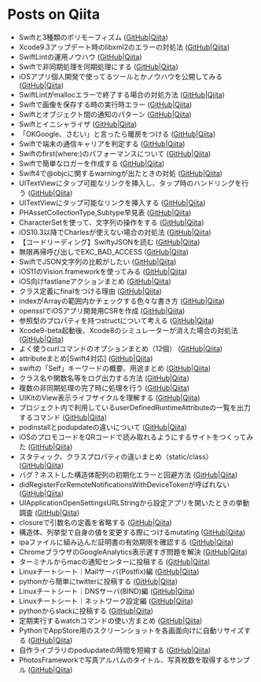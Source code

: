 Posts on Qiita
=====

* Swiftと3種類のポリモーフィズム ([GitHub](./Swiftと3種類のポリモーフィズム.md)|[Qiita](https://qiita.com/shtnkgm/items/fcc1a1a75895a31df4a9))
* Xcode9.3アップデート時のlibxml2のエラーの対処法 ([GitHub](./Xcode9.3アップデート時のlibxml2のエラーの対処法.md)|[Qiita](https://qiita.com/shtnkgm/items/73ef00ecd07ae68b894b))
* SwiftLintの運用ノウハウ ([GitHub](./SwiftLintの運用ノウハウ.md)|[Qiita](https://qiita.com/shtnkgm/items/6dd756aa14926736c6f5))
* Swiftで非同期処理を同期処理にする ([GitHub](./Swiftで非同期処理を同期処理にする.md)|[Qiita](https://qiita.com/shtnkgm/items/d552bd3cf709266a9050))
* iOSアプリ個人開発で使ってるツールとかノウハウを公開してみる ([GitHub](./iOSアプリ個人開発で使ってるツールとかノウハウを公開してみる.md)|[Qiita](https://qiita.com/shtnkgm/items/8d8d633be9e3ab1a504a))
* SwiftLintがmallocエラーで終了する場合の対処方法 ([GitHub](./SwiftLintがmallocエラーで終了する場合の対処方法.md)|[Qiita](https://qiita.com/shtnkgm/items/b55ec64961a139624ec8))
* Swiftで画像を保存する時の実行時エラー ([GitHub](./Swiftで画像を保存する時の実行時エラー.md)|[Qiita](https://qiita.com/shtnkgm/items/50cc3e78948ff44c7d88))
* Swiftとオブジェクト間の通知のパターン ([GitHub](./Swiftとオブジェクト間の通知のパターン.md)|[Qiita](https://qiita.com/shtnkgm/items/f07f1c61985214ceb7b3))
* Swiftとイニシャライザ ([GitHub](./Swiftとイニシャライザ.md)|[Qiita](https://qiita.com/shtnkgm/items/8b7979fc84a3cc065238))
* 「OKGoogle、さむい」と言ったら暖房をつける ([GitHub](./「OKGoogle、さむい」と言ったら暖房をつける.md)|[Qiita](https://qiita.com/shtnkgm/items/8b432aefce4d584e976b))
* Swiftで端末の通信キャリアを判定する ([GitHub](./Swiftで端末の通信キャリアを判定する.md)|[Qiita](https://qiita.com/shtnkgm/items/7e24d37b2a35df88f22f))
* Swiftのfirst(where:)のパフォーマンスについて ([GitHub](./Swiftのfirst(where:)のパフォーマンスについて.md)|[Qiita](https://qiita.com/shtnkgm/items/928630d692cf1e5b0846))
* Swiftで簡単なロガーを作成する ([GitHub](./Swiftで簡単なロガーを作成する.md)|[Qiita](https://qiita.com/shtnkgm/items/cf68a736f81b958c71f9))
* Swift4で@objcに関するwarningが出たときの対処 ([GitHub](./Swift4で@objcに関するwarningが出たときの対処.md)|[Qiita](https://qiita.com/shtnkgm/items/caaad31a2d662ffe8755))
* UITextViewにタップ可能なリンクを挿入し、タップ時のハンドリングを行う ([GitHub](./UITextViewにタップ可能なリンクを挿入し、タップ時のハンドリングを行う.md)|[Qiita](https://qiita.com/shtnkgm/items/0009ef445a96126d7b16))
* UITextViewにタップ可能なリンクを挿入する ([GitHub](./UITextViewにタップ可能なリンクを挿入する.md)|[Qiita](https://qiita.com/shtnkgm/items/3c8b6b794219fbf087ba))
* PHAssetCollectionType,Subtype早見表 ([GitHub](./PHAssetCollectionType,Subtype早見表.md)|[Qiita](https://qiita.com/shtnkgm/items/5b14d41685226f5c5e4b))
* CharacterSetを使って、文字列の操作をする ([GitHub](./CharacterSetを使って、文字列の操作をする.md)|[Qiita](https://qiita.com/shtnkgm/items/83e88f230366adfad8e8))
* iOS10.3以降でCharlesが使えない場合の対処法 ([GitHub](./iOS10.3以降でCharlesが使えない場合の対処法.md)|[Qiita](https://qiita.com/shtnkgm/items/cd32df0c7b4bd424f107))
* 【コードリーディング】SwiftyJSONを読む ([GitHub](./【コードリーディング】SwiftyJSONを読む.md)|[Qiita](https://qiita.com/shtnkgm/items/94faadfdc03c5a161514))
* 無限再帰呼び出しでEXC_BAD_ACCESS ([GitHub](./無限再帰呼び出しでEXC_BAD_ACCESS.md)|[Qiita](https://qiita.com/shtnkgm/items/82e1b51a56378af69b17))
* SwiftでJSON文字列の比較がしたい ([GitHub](./SwiftでJSON文字列の比較がしたい.md)|[Qiita](https://qiita.com/shtnkgm/items/522978bea204403561ee))
* iOS11のVision.frameworkを使ってみる ([GitHub](./iOS11のVision.frameworkを使ってみる.md)|[Qiita](https://qiita.com/shtnkgm/items/43e97595392168e6ada8))
* iOS向けfastlaneアクションまとめ ([GitHub](./iOS向けfastlaneアクションまとめ.md)|[Qiita](https://qiita.com/shtnkgm/items/c48ed2fba6477c9ed2b7))
* クラス定義にfinalをつける理由 ([GitHub](./クラス定義にfinalをつける理由.md)|[Qiita](https://qiita.com/shtnkgm/items/c985ab4b314b8572eccd))
* indexがArrayの範囲内かチェックする色々な書き方 ([GitHub](./indexがArrayの範囲内かチェックする色々な書き方.md)|[Qiita](https://qiita.com/shtnkgm/items/f02553cb6bb16a59d8fe))
* opensslでiOSアプリ開発用CSRを作成 ([GitHub](./opensslでiOSアプリ開発用CSRを作成.md)|[Qiita](https://qiita.com/shtnkgm/items/2c9c5eb432c940d66e05))
* 参照型のプロパティを持つstructについて考える ([GitHub](./参照型のプロパティを持つstructについて考える.md)|[Qiita](https://qiita.com/shtnkgm/items/2063b3b389f7f27d49e2))
* Xcode9-beta起動後、Xcode8のシミュレーターが消えた場合の対処法 ([GitHub](./Xcode9-beta起動後、Xcode8のシミュレーターが消えた場合の対処法.md)|[Qiita](https://qiita.com/shtnkgm/items/24762c61d4885e188699))
* よく使うcurlコマンドのオプションまとめ（12個） ([GitHub](./よく使うcurlコマンドのオプションまとめ（12個）.md)|[Qiita](https://qiita.com/shtnkgm/items/45b4cd274fa813d29539))
* attributeまとめ[Swift4対応] ([GitHub](./attributeまとめ[Swift4対応].md)|[Qiita](https://qiita.com/shtnkgm/items/a793f26445f2b8390bee))
* swiftの「Self」キーワードの概要、用途まとめ ([GitHub](./swiftの「Self」キーワードの概要、用途まとめ.md)|[Qiita](https://qiita.com/shtnkgm/items/63b453069ff6b745c04b))
* クラス名や関数名等をログ出力する方法 ([GitHub](./クラス名や関数名等をログ出力する方法.md)|[Qiita](https://qiita.com/shtnkgm/items/de9cf3d85ccd0cef0a81))
* 複数の非同期処理の完了時に処理を行う ([GitHub](./複数の非同期処理の完了時に処理を行う.md)|[Qiita](https://qiita.com/shtnkgm/items/d9b78365a12b08d5bde1))
* UIKitのView表示ライフサイクルを理解する ([GitHub](./UIKitのView表示ライフサイクルを理解する.md)|[Qiita](https://qiita.com/shtnkgm/items/f133f73baaa71172efb2))
* プロジェクト内で利用しているuserDefinedRuntimeAttributeの一覧を出力するコマンド ([GitHub](./プロジェクト内で利用しているuserDefinedRuntimeAttributeの一覧を出力するコマンド.md)|[Qiita](https://qiita.com/shtnkgm/items/96ea4df3f85f1e1fa4f0))
* podinstallとpodupdateの違いについて ([GitHub](./podinstallとpodupdateの違いについて.md)|[Qiita](https://qiita.com/shtnkgm/items/db45fd85c63696fd769b))
* iOSのプロモコードをQRコードで読み取れるようにするサイトをつくってみた ([GitHub](./iOSのプロモコードをQRコードで読み取れるようにするサイトをつくってみた.md)|[Qiita](https://qiita.com/shtnkgm/items/1e305bca3eaf33b0d2cd))
* スタティック、クラスプロパティの違いまとめ（static/class） ([GitHub](./スタティック、クラスプロパティの違いまとめ（static/class）.md)|[Qiita](https://qiita.com/shtnkgm/items/b1cdedc1c7d4bfe6e9fe))
* バグ？ネストした構造体配列の初期化エラーと回避方法 ([GitHub](./バグ？ネストした構造体配列の初期化エラーと回避方法.md)|[Qiita](https://qiita.com/shtnkgm/items/244bea4738c00249c831))
* didRegisterForRemoteNotificationsWithDeviceTokenが呼ばれない ([GitHub](./didRegisterForRemoteNotificationsWithDeviceTokenが呼ばれない.md)|[Qiita](https://qiita.com/shtnkgm/items/ac884684d41228f66838))
* UIApplicationOpenSettingsURLStringから設定アプリを開いたときの挙動調査 ([GitHub](./UIApplicationOpenSettingsURLStringから設定アプリを開いたときの挙動調査.md)|[Qiita](https://qiita.com/shtnkgm/items/3c32718b4ac7be4d2463))
* closureで引数名の定義を省略する ([GitHub](./closureで引数名の定義を省略する.md)|[Qiita](https://qiita.com/shtnkgm/items/a09bb54b226b8394887d))
* 構造体、列挙型で自身の値を変更する際につけるmutating ([GitHub](./構造体、列挙型で自身の値を変更する際につけるmutating.md)|[Qiita](https://qiita.com/shtnkgm/items/3a00117c9b918616d116))
* ipaファイルに組み込んだ証明書の有効期限を確認する ([GitHub](./ipaファイルに組み込んだ証明書の有効期限を確認する.md)|[Qiita](https://qiita.com/shtnkgm/items/3a8503aa8d046604b7cf))
* ChromeブラウザのGoogleAnalytics表示遅すぎ問題を解決 ([GitHub](./ChromeブラウザのGoogleAnalytics表示遅すぎ問題を解決.md)|[Qiita](https://qiita.com/shtnkgm/items/db51756b510fdf060c17))
* ターミナルからmacの通知センターに投稿する ([GitHub](./ターミナルからmacの通知センターに投稿する.md)|[Qiita](https://qiita.com/shtnkgm/items/4fd5cbbbe203dde998ec))
* Linuxチートシート｜Mailサーバ(Postfix)編 ([GitHub](./Linuxチートシート｜Mailサーバ(Postfix)編.md)|[Qiita](https://qiita.com/shtnkgm/items/fd0b74cb5a5088d2e65a))
* pythonから簡単にtwitterに投稿する ([GitHub](./pythonから簡単にtwitterに投稿する.md)|[Qiita](https://qiita.com/shtnkgm/items/cc55be0e09b484ce8e43))
* Linuxチートシート｜DNSサーバ(BIND)編 ([GitHub](./Linuxチートシート｜DNSサーバ(BIND)編.md)|[Qiita](https://qiita.com/shtnkgm/items/b047de0bda696f9bf8ed))
* Linuxチートシート｜ネットワーク設定編 ([GitHub](./Linuxチートシート｜ネットワーク設定編.md)|[Qiita](https://qiita.com/shtnkgm/items/11ea9609f246c633a878))
* pythonからslackに投稿する ([GitHub](./pythonからslackに投稿する.md)|[Qiita](https://qiita.com/shtnkgm/items/4f0e4dcbb9eb52fdf316))
* 定期実行するwatchコマンドの使い方まとめ ([GitHub](./定期実行するwatchコマンドの使い方まとめ.md)|[Qiita](https://qiita.com/shtnkgm/items/2aa204f2b52f24d02ff3))
* PythonでAppStore用のスクリーンショットを各画面向けに自動リサイズする ([GitHub](./PythonでAppStore用のスクリーンショットを各画面向けに自動リサイズする.md)|[Qiita](https://qiita.com/shtnkgm/items/5323cc35acef649231d6))
* 自作ライブラリのpodupdateの時間を短縮する ([GitHub](./自作ライブラリのpodupdateの時間を短縮する.md)|[Qiita](https://qiita.com/shtnkgm/items/5dab01d94ca47424287a))
* PhotosFrameworkで写真アルバムのタイトル、写真枚数を取得するサンプル ([GitHub](./PhotosFrameworkで写真アルバムのタイトル、写真枚数を取得するサンプル.md)|[Qiita](https://qiita.com/shtnkgm/items/4cec3978efb192787788))

